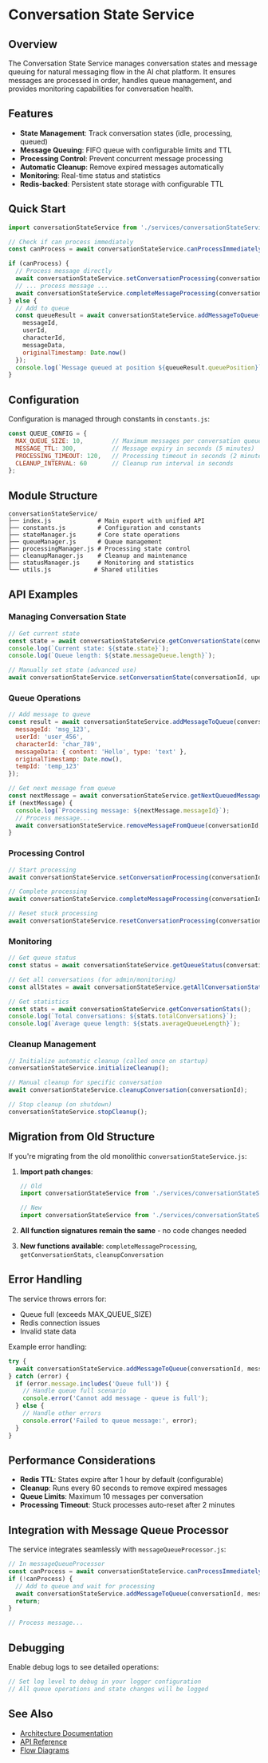# Conversation State Service

## Overview

The Conversation State Service manages conversation states and message queuing for natural messaging flow in the AI chat platform. It ensures messages are processed in order, handles queue management, and provides monitoring capabilities for conversation health.

## Features

- **State Management**: Track conversation states (idle, processing, queued)
- **Message Queuing**: FIFO queue with configurable limits and TTL
- **Processing Control**: Prevent concurrent message processing
- **Automatic Cleanup**: Remove expired messages automatically
- **Monitoring**: Real-time status and statistics
- **Redis-backed**: Persistent state storage with configurable TTL

## Quick Start

```javascript
import conversationStateService from './services/conversationStateService/index.js';

// Check if can process immediately
const canProcess = await conversationStateService.canProcessImmediately(conversationId);

if (canProcess) {
  // Process message directly
  await conversationStateService.setConversationProcessing(conversationId, messageId);
  // ... process message ...
  await conversationStateService.completeMessageProcessing(conversationId, messageId);
} else {
  // Add to queue
  const queueResult = await conversationStateService.addMessageToQueue(conversationId, {
    messageId,
    userId,
    characterId,
    messageData,
    originalTimestamp: Date.now()
  });
  console.log(`Message queued at position ${queueResult.queuePosition}`);
}
```

## Configuration

Configuration is managed through constants in `constants.js`:

```javascript
const QUEUE_CONFIG = {
  MAX_QUEUE_SIZE: 10,        // Maximum messages per conversation queue
  MESSAGE_TTL: 300,          // Message expiry in seconds (5 minutes)
  PROCESSING_TIMEOUT: 120,   // Processing timeout in seconds (2 minutes)
  CLEANUP_INTERVAL: 60       // Cleanup run interval in seconds
};
```

## Module Structure

```
conversationStateService/
├── index.js             # Main export with unified API
├── constants.js         # Configuration and constants
├── stateManager.js      # Core state operations
├── queueManager.js      # Queue management
├── processingManager.js # Processing state control
├── cleanupManager.js    # Cleanup and maintenance
├── statusManager.js     # Monitoring and statistics
└── utils.js            # Shared utilities
```

## API Examples

### Managing Conversation State

```javascript
// Get current state
const state = await conversationStateService.getConversationState(conversationId);
console.log(`Current state: ${state.state}`);
console.log(`Queue length: ${state.messageQueue.length}`);

// Manually set state (advanced use)
await conversationStateService.setConversationState(conversationId, updatedState);
```

### Queue Operations

```javascript
// Add message to queue
const result = await conversationStateService.addMessageToQueue(conversationId, {
  messageId: 'msg_123',
  userId: 'user_456',
  characterId: 'char_789',
  messageData: { content: 'Hello', type: 'text' },
  originalTimestamp: Date.now(),
  tempId: 'temp_123'
});

// Get next message from queue
const nextMessage = await conversationStateService.getNextQueuedMessage(conversationId);
if (nextMessage) {
  console.log(`Processing message: ${nextMessage.messageId}`);
  // Process message...
  await conversationStateService.removeMessageFromQueue(conversationId, nextMessage.messageId);
}
```

### Processing Control

```javascript
// Start processing
await conversationStateService.setConversationProcessing(conversationId, messageId);

// Complete processing
await conversationStateService.completeMessageProcessing(conversationId, messageId);

// Reset stuck processing
await conversationStateService.resetConversationProcessing(conversationId);
```

### Monitoring

```javascript
// Get queue status
const status = await conversationStateService.getQueueStatus(conversationId);

// Get all conversations (for admin/monitoring)
const allStates = await conversationStateService.getAllConversationStates();

// Get statistics
const stats = await conversationStateService.getConversationStats();
console.log(`Total conversations: ${stats.totalConversations}`);
console.log(`Average queue length: ${stats.averageQueueLength}`);
```

### Cleanup Management

```javascript
// Initialize automatic cleanup (called once on startup)
conversationStateService.initializeCleanup();

// Manual cleanup for specific conversation
await conversationStateService.cleanupConversation(conversationId);

// Stop cleanup (on shutdown)
conversationStateService.stopCleanup();
```

## Migration from Old Structure

If you're migrating from the old monolithic `conversationStateService.js`:

1. **Import path changes**:
   ```javascript
   // Old
   import conversationStateService from './services/conversationStateService.js';
   
   // New
   import conversationStateService from './services/conversationStateService/index.js';
   ```

2. **All function signatures remain the same** - no code changes needed
3. **New functions available**: `completeMessageProcessing`, `getConversationStats`, `cleanupConversation`

## Error Handling

The service throws errors for:
- Queue full (exceeds MAX_QUEUE_SIZE)
- Redis connection issues
- Invalid state data

Example error handling:

```javascript
try {
  await conversationStateService.addMessageToQueue(conversationId, messageData);
} catch (error) {
  if (error.message.includes('Queue full')) {
    // Handle queue full scenario
    console.error('Cannot add message - queue is full');
  } else {
    // Handle other errors
    console.error('Failed to queue message:', error);
  }
}
```

## Performance Considerations

- **Redis TTL**: States expire after 1 hour by default (configurable)
- **Cleanup**: Runs every 60 seconds to remove expired messages
- **Queue Limits**: Maximum 10 messages per conversation
- **Processing Timeout**: Stuck processes auto-reset after 2 minutes

## Integration with Message Queue Processor

The service integrates seamlessly with `messageQueueProcessor.js`:

```javascript
// In messageQueueProcessor
const canProcess = await conversationStateService.canProcessImmediately(conversationId);
if (!canProcess) {
  // Add to queue and wait for processing
  await conversationStateService.addMessageToQueue(conversationId, messageData);
  return;
}

// Process message...
```

## Debugging

Enable debug logs to see detailed operations:

```javascript
// Set log level to debug in your logger configuration
// All queue operations and state changes will be logged
```

## See Also

- [Architecture Documentation](./docs/ARCHITECTURE.md)
- [API Reference](./docs/API_REFERENCE.md)
- [Flow Diagrams](./docs/FLOW_DIAGRAMS.md)